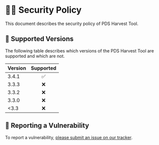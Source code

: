 # 👮‍♀️ Security Policy

This document describes the security policy of PDS Harvest Tool.


## 📀 Supported Versions

The following table describes which versions of the PDS Harvest Tool are supported and which are not.

| Version | Supported  |
|:--------|:----------:|
| 3.4.1   | ✅         |
| 3.3.3   | ❌         |
| 3.3.2   | ❌         |
| 3.3.0   | ❌         |
| <3.3    | ❌         |


## 🚨 Reporting a Vulnerability

To report a vulnerability, [please submit an issue on our tracker](https://github.com/NASA-PDS/harvest/issues/new?template=vulnerability-issue.md).
